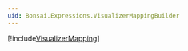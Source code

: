 ```yaml
---
uid: Bonsai.Expressions.VisualizerMappingBuilder
---
```


[!include[VisualizerMapping](~/articles/expressions-visualizermapping.md)]
